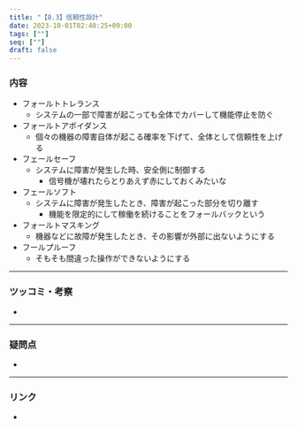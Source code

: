```yaml
---
title: "【8.3】信頼性設計"
date: 2023-10-01T02:40:25+09:00
tags: [""]
seq: [""]
draft: false
---
```


### 内容
- フォールトトレランス
  - システムの一部で障害が起こっても全体でカバーして機能停止を防ぐ
- フォールトアボイダンス
  - 個々の機器の障害自体が起こる確率を下げて、全体として信頼性を上げる
- フェールセーフ
  - システムに障害が発生した時、安全側に制御する
    - 信号機が壊れたらとりあえず赤にしておくみたいな
- フェールソフト
  - システムに障害が発生したとき、障害が起こった部分を切り離す
    - 機能を限定的にして稼働を続けることをフォールバックという
- フォールトマスキング
  - 機器などに故障が発生したとき、その影響が外部に出ないようにする
- フールプルーフ
  - そもそも間違った操作ができないようにする

---
### ツッコミ・考察
- 

---
### 疑問点
- 


---
### リンク
- 